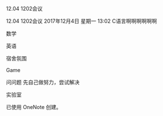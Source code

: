 12.04 1202会议

12.04 1202会议
2017年12月4日 星期一
13:02
C语言啊啊啊啊啊啊

数学

英语

宿舍氛围

Game

问问题
先自己做努力，尝试解决

实验室

已使用 OneNote 创建。